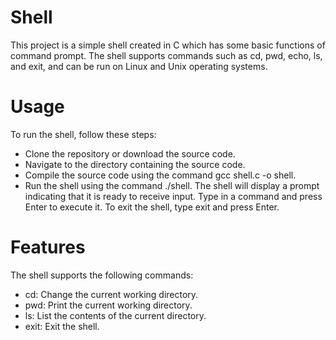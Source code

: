 # Shell
This project is a simple shell created in C which has some basic functions of command prompt. The shell supports commands such as cd, pwd, echo, ls, and exit, and can be run on Linux and Unix operating systems.

# Usage
To run the shell, follow these steps:

- Clone the repository or download the source code.
- Navigate to the directory containing the source code.
- Compile the source code using the command gcc shell.c -o shell.
- Run the shell using the command ./shell.
The shell will display a prompt indicating that it is ready to receive input. Type in a command and press Enter to execute it. To exit the shell, type exit and press Enter.

# Features
The shell supports the following commands:

- cd: Change the current working directory.
- pwd: Print the current working directory.
- ls: List the contents of the current directory.
- exit: Exit the shell.
